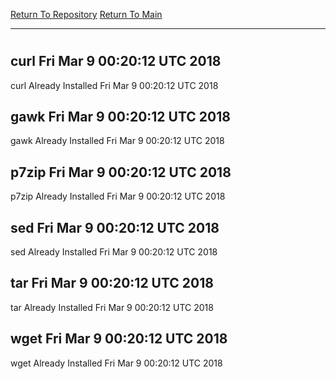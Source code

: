 [Return To Repository](https://github.com/deathbybandaid/piholeparser/)
[Return To Main](https://github.com/deathbybandaid/piholeparser/blob/master/RecentRunLogs/Mainlog.md)
____________________________________
# 
## curl Fri Mar 9 00:20:12 UTC 2018
curl Already Installed Fri Mar 9 00:20:12 UTC 2018
## gawk Fri Mar 9 00:20:12 UTC 2018
gawk Already Installed Fri Mar 9 00:20:12 UTC 2018
## p7zip Fri Mar 9 00:20:12 UTC 2018
p7zip Already Installed Fri Mar 9 00:20:12 UTC 2018
## sed Fri Mar 9 00:20:12 UTC 2018
sed Already Installed Fri Mar 9 00:20:12 UTC 2018
## tar Fri Mar 9 00:20:12 UTC 2018
tar Already Installed Fri Mar 9 00:20:12 UTC 2018
## wget Fri Mar 9 00:20:12 UTC 2018
wget Already Installed Fri Mar 9 00:20:12 UTC 2018
